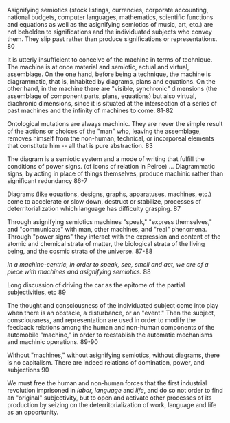 Asignifying semiotics (stock listings, currencies, corporate accounting, national budgets, computer languages, mathematics, scientific functions and equations as well as the asignifying semiotics of music, art, etc.) are not beholden to significations and the individuated subjects who convey them. They slip past rather than produce significations or representations. 80

It is utterly insufficient to conceive of the machine in terms of technique. The machine is at once material and semiotic, actual and virtual, assemblage. On the one hand, before being a technique, the machine is diagrammatic, that is, inhabited by diagrams, plans and equations. On the other hand, in the machine there are "visible, synchronic" dimensions (the assemblage of component parts, plans, equations) but also virtual, diachronic dimensions, since it is situated at the intersection of a series of past machines and the infinity of machines to come. 81-82

Ontological mutations are always machinic. They are never the simple result of the actions or choices of the "man" who, leaving the assemblage, removes himself from the non-human, technical, or incorporeal elements that constitute him -- all that is pure abstraction. 83

The diagram is a semiotic system and a mode of writing that fulfill the conditions of power signs. (cf icons of relation in Peirce) ... Diagrammatic signs, by acting in place of things themselves, produce machinic rather than significant redundancy 86-7

Diagrams (like equations, designs, graphs, apparatuses, machines, etc.) come to accelerate or slow down, destruct or stabilize, processes of deterritorialization which language has difficulty grasping. 87

Through asignifying semiotics machines "speak," "express themselves," and "communicate" with man, other machines, and "real" phenomena. Through "power signs" they interact with the expression and content of the atomic and chemical strata of matter, the biological strata of the living being, and the cosmic strata of the universe. 87-88

_In a machine-centric, in order to speak, see, smell and act, we are of a piece with machines and asignifying semiotics._ 88

Long discussion of driving the car as the epitome of the partial subjectivities, etc 89

The thought and consciousness of the individuated subject come into play when there is an obstacle, a disturbance, or an "event." Then the subject, consciousness, and representation are used in order to modify the feedback relations among the human and non-human components of the automobile "machine," in order to reestablish the automatic mechanisms and machinic operations. 89-90

Without "machines," without asignifying semiotics, without diagrams, there is no capitalism. There are indeed relations of domination, power, and subjections 90

We must free the human and non-human forces that the first industrial revolution imprisoned in _labor, language_ and _life_, and do so not order to find an "original" subjectivity, but to open and activate other processes of its production by seizing on the deterritorialization of work, language and life as an opportunity. 

